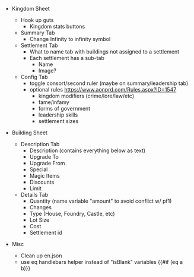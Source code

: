 - Kingdom Sheet

  - Hook up guts
    - Kingdom stats buttons
  - Summary Tab
    - Change Infinity to infinity symbol
  - Settlement Tab
    - What to name tab with buildings not assigned to a settlement
    - Each settlement has a sub-tab
      - Name
      - Image?
  - Config Tab
    - toggle consort/second ruler (maybe on summary/leadership tab)
    - optional rules https://www.aonprd.com/Rules.aspx?ID=1547
      - kingdom modifiers (crime/lore/law/etc)
      - fame/infamy
      - forms of government
      - leadership skills
      - settlement sizes

- Building Sheet

  - Description Tab
    - Description (contains everything below as text)
    - Upgrade To
    - Upgrade From
    - Special
    - Magic Items
    - Discounts
    - Limit
  - Details Tab
    - Quantity (name variable "amount" to avoid conflict w/ pf1)
    - Changes
    - Type (House, Foundry, Castle, etc)
    - Lot Size
    - Cost
    - Settlement id

- Misc
  - Clean up en.json
  - use eq handlebars helper instead of "isBlank" variables {{#if (eq a b)}}
